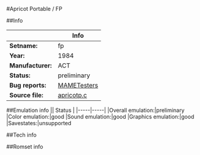 #Apricot Portable / FP

##Info

||Info|
|-----|-----|
|**Setname:**|fp
|**Year:**|1984
|**Manufacturer:**|ACT
|**Status:**|preliminary
|**Bug reports:**|[MAMETesters](http://mametesters.org/view_all_set.php?type=1&temporary=y&search=apricotp.c)
|**Source file:**|[apricotp.c](https://github.com/mamedev/mame/blob/master/src/mess/drivers/apricotp.c)

##Emulation info
|| Status |
|-----|-----|
|Overall emulation:|preliminary
|Color emulation:|good
|Sound emulation:|good
|Graphics emulation:|good
|Savestates:|unsupported

##Tech info

##Romset info

<!--- START OF EDITED COMMENT DO NOT TOUCH TEXT ABOVE-->
